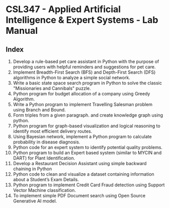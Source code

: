 # CSL347 - Applied Artificial Intelligence & Expert Systems - Lab Manual

## Index

1. Develop a rule-based pet care assistant in Python with the purpose of providing users with helpful reminders and suggestions for pet care.
2. Implement Breadth-First Search (BFS) and Depth-First Search (DFS) algorithms in Python to analyze a simple social network.
3. Write a basic state space search program in Python to solve the classic "Missionaries and Cannibals" puzzle.
4. Python program for budget allocation of a company using Greedy Algorithm.
5. Write a Python program to implement Travelling Salesman problem using Branch and Bound.
6. Form triples from a given paragraph. and create knowledge graph using python.
7. Python program for graph-based visualization and logical reasoning to identify most efficient delivery routes.
8. Using Bayesian network, implement a Python program to calculate probability in disease diagnosis.
9. Python code for an expert system to identify potential quality problems.
10. Python program to build an Expert based system (similar to MYCIN and DART) for Plant Identification.
11. Develop a Restaurant Decision Assistant using simple backward chaining in Python
12. Python code to clean and visualize a dataset containing information about a Student’s Exam Details.
13. Python program to implement Credit Card Fraud detection using Support Vector Machine classification.
14. To implement simple PDF Document search using Open Source Generative AI model.
